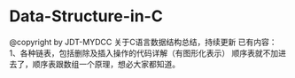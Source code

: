 # Data-Structure-in-C
@copyright by JDT-MYDCC
关于C语言数据结构总结，持续更新
已有内容：
1、各种链表，包括删除及插入操作的代码详解（有图形化表示）
   顺序表就不加进去了，顺序表跟数组一个原理，想必大家都知道。
